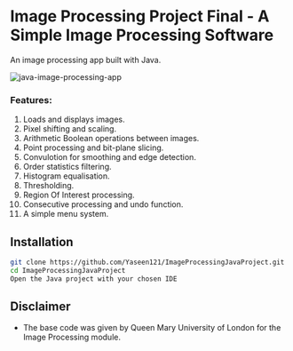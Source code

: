 
# Image Processing Project Final - A Simple Image Processing Software

An image processing app built with Java.


![java-image-processing-app](https://i.imgur.com/9c9bd1w.png)

### Features:

1. Loads and displays images.
2. Pixel shifting and scaling.
3. Arithmetic Boolean operations between images.
4. Point processing and bit-plane slicing.
5. Convulotion for smoothing and edge detection.
6. Order statistics filtering.
7. Histogram equalisation. 
8. Thresholding.
9. Region Of Interest processing.
10. Consecutive processing and undo function.
11. A simple menu system. 

## Installation

```sh
git clone https://github.com/Yaseen121/ImageProcessingJavaProject.git
cd ImageProcessingJavaProject
Open the Java project with your chosen IDE

```

## Disclaimer

 - The base code was given by Queen Mary University of London for the Image Processing module. 


